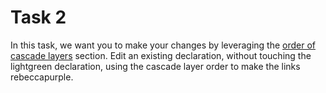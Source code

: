 # Task 2

In this task, we want you to make your changes by leveraging the
[order of cascade
layers](https://developer.mozilla.org/en-US/docs/Learn/CSS/Building_blocks/Cascade_and_inheritance#order_of_cascade_layers)
section. Edit an existing declaration, without touching the lightgreen
declaration, using the cascade layer order to make the links rebeccapurple.
